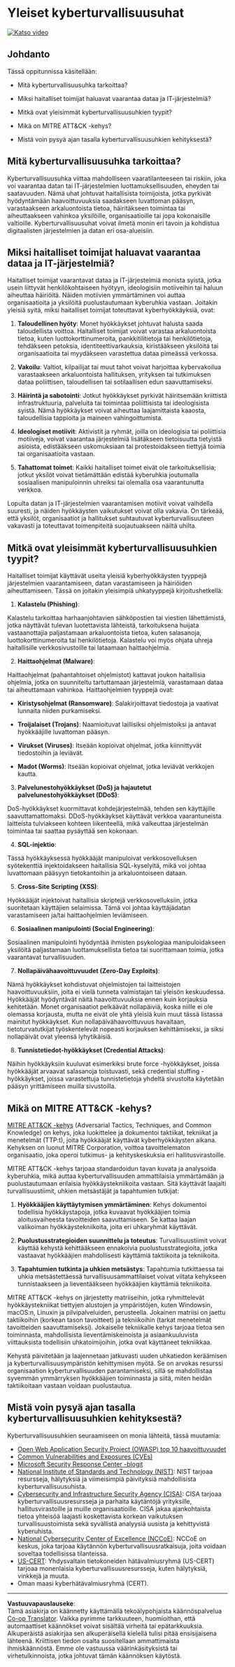 <!--
CO_OP_TRANSLATOR_METADATA:
{
  "original_hash": "6fc3030323139d7134a4ca9d03eccac9",
  "translation_date": "2025-09-03T20:12:57+00:00",
  "source_file": "1.2 Common cybersecurity threats.md",
  "language_code": "fi"
}
-->
# Yleiset kyberturvallisuusuhat

[![Katso video](../../translated_images/1-2_placeholder.91c258c2aa62b8311021bd500ae7a6e388475afa8819f88b3944c240444d41b3.fi.png)](https://learn-video.azurefd.net/vod/player?id=12bdcffa-12b7-44ef-b44d-882602ca7a38)

## Johdanto

Tässä oppitunnissa käsitellään:

- Mitä kyberturvallisuusuhka tarkoittaa?

- Miksi haitalliset toimijat haluavat vaarantaa dataa ja IT-järjestelmiä?

- Mitkä ovat yleisimmät kyberturvallisuusuhkien tyypit?

- Mikä on MITRE ATT&CK -kehys?

- Mistä voin pysyä ajan tasalla kyberturvallisuusuhkien kehityksestä?

## Mitä kyberturvallisuusuhka tarkoittaa?

Kyberturvallisuusuhka viittaa mahdolliseen vaaratilanteeseen tai riskiin, joka voi vaarantaa datan tai IT-järjestelmien luottamuksellisuuden, eheyden tai saatavuuden. Nämä uhat johtuvat haitallisista toimijoista, jotka pyrkivät hyödyntämään haavoittuvuuksia saadakseen luvattoman pääsyn, varastaakseen arkaluontoista tietoa, häiritäkseen toimintaa tai aiheuttaakseen vahinkoa yksilöille, organisaatioille tai jopa kokonaisille valtioille. Kyberturvallisuusuhat voivat ilmetä monin eri tavoin ja kohdistua digitaalisten järjestelmien ja datan eri osa-alueisiin.

## Miksi haitalliset toimijat haluavat vaarantaa dataa ja IT-järjestelmiä?

Haitalliset toimijat vaarantavat dataa ja IT-järjestelmiä monista syistä, jotka usein liittyvät henkilökohtaiseen hyötyyn, ideologisiin motiiveihin tai haluun aiheuttaa häiriöitä. Näiden motiivien ymmärtäminen voi auttaa organisaatioita ja yksilöitä puolustautumaan kyberuhkia vastaan. Joitakin yleisiä syitä, miksi haitalliset toimijat toteuttavat kyberhyökkäyksiä, ovat:

1. **Taloudellinen hyöty**: Monet hyökkäykset johtuvat halusta saada taloudellista voittoa. Haitalliset toimijat voivat varastaa arkaluontoista tietoa, kuten luottokorttinumeroita, pankkitilitietoja tai henkilötietoja, tehdäkseen petoksia, identiteettivarkauksia, kiristääkseen yksilöitä tai organisaatioita tai myydäkseen varastettua dataa pimeässä verkossa.

2. **Vakoilu**: Valtiot, kilpailijat tai muut tahot voivat harjoittaa kybervakoilua varastaakseen arkaluontoista hallituksen, yrityksen tai tutkimuksen dataa poliittisen, taloudellisen tai sotilaallisen edun saavuttamiseksi.

3. **Häirintä ja sabotointi**: Jotkut hyökkäykset pyrkivät häiritsemään kriittistä infrastruktuuria, palveluita tai toimintaa poliittisista tai ideologisista syistä. Nämä hyökkäykset voivat aiheuttaa laajamittaista kaaosta, taloudellisia tappioita ja maineen vahingoittumista.

4. **Ideologiset motiivit**: Aktivistit ja ryhmät, joilla on ideologisia tai poliittisia motiiveja, voivat vaarantaa järjestelmiä lisätäkseen tietoisuutta tietyistä asioista, edistääkseen uskomuksiaan tai protestoidakseen tiettyjä toimia tai organisaatioita vastaan.

5. **Tahattomat toimet**: Kaikki haitalliset toimet eivät ole tarkoituksellisia; jotkut yksilöt voivat tietämättään edistää kyberuhkia joutumalla sosiaalisen manipuloinnin uhreiksi tai olemalla osa vaarantunutta verkkoa.

Lopulta datan ja IT-järjestelmien vaarantamisen motiivit voivat vaihdella suuresti, ja näiden hyökkäysten vaikutukset voivat olla vakavia. On tärkeää, että yksilöt, organisaatiot ja hallitukset suhtautuvat kyberturvallisuuteen vakavasti ja toteuttavat toimenpiteitä suojautuakseen näiltä uhilta.

## Mitkä ovat yleisimmät kyberturvallisuusuhkien tyypit?

Haitalliset toimijat käyttävät useita yleisiä kyberhyökkäysten tyyppejä järjestelmien vaarantamiseen, datan varastamiseen ja häiriöiden aiheuttamiseen. Tässä on joitakin yleisimpiä uhkatyyppejä kirjoitushetkellä:

1. **Kalastelu (Phishing)**:

Kalastelu tarkoittaa harhaanjohtavien sähköpostien tai viestien lähettämistä, jotka näyttävät tulevan luotettavista lähteistä, tarkoituksena huijata vastaanottajia paljastamaan arkaluontoista tietoa, kuten salasanoja, luottokorttinumeroita tai henkilötietoja. Kalastelu voi myös ohjata uhreja haitallisille verkkosivustoille tai lataamaan haittaohjelmia.

2. **Haittaohjelmat (Malware)**:

Haittaohjelmat (pahantahtoiset ohjelmistot) kattavat joukon haitallisia ohjelmia, jotka on suunniteltu tartuttamaan järjestelmiä, varastamaan dataa tai aiheuttamaan vahinkoa. Haittaohjelmien tyyppejä ovat:

- **Kiristysohjelmat (Ransomware)**: Salakirjoittavat tiedostoja ja vaativat lunnaita niiden purkamiseksi.

- **Troijalaiset (Trojans)**: Naamioituvat laillisiksi ohjelmistoiksi ja antavat hyökkääjille luvattoman pääsyn.

- **Virukset (Viruses)**: Itseään kopioivat ohjelmat, jotka kiinnittyvät tiedostoihin ja leviävät.

- **Madot (Worms)**: Itseään kopioivat ohjelmat, jotka leviävät verkkojen kautta.

3. **Palvelunestohyökkäykset (DoS) ja hajautetut palvelunestohyökkäykset (DDoS)**:

DoS-hyökkäykset kuormittavat kohdejärjestelmää, tehden sen käyttäjille saavuttamattomaksi. DDoS-hyökkäykset käyttävät verkkoa vaarantuneista laitteista tulviakseen kohteen liikenteellä, mikä vaikeuttaa järjestelmän toimintaa tai saattaa pysäyttää sen kokonaan.

4. **SQL-injektio**:

Tässä hyökkäyksessä hyökkääjät manipuloivat verkkosovelluksen syötekenttiä injektoidakseen haitallisia SQL-kyselyitä, mikä voi johtaa luvattomaan pääsyyn tietokantoihin ja arkaluontoiseen dataan.

5. **Cross-Site Scripting (XSS)**:

Hyökkääjät injektoivat haitallisia skriptejä verkkosovelluksiin, jotka suoritetaan käyttäjien selaimissa. Tämä voi johtaa käyttäjädatan varastamiseen ja/tai haittaohjelmien leviämiseen.

6. **Sosiaalinen manipulointi (Social Engineering)**:

Sosiaalinen manipulointi hyödyntää ihmisten psykologiaa manipuloidakseen yksilöitä paljastamaan luottamuksellista tietoa tai suorittamaan toimia, jotka vaarantavat turvallisuuden.

7. **Nollapäivähaavoittuvuudet (Zero-Day Exploits)**:

Nämä hyökkäykset kohdistuvat ohjelmistojen tai laitteistojen haavoittuvuuksiin, joita ei vielä tunneta valmistajan tai yleisön keskuudessa. Hyökkääjät hyödyntävät näitä haavoittuvuuksia ennen kuin korjauksia kehitetään. Monet organisaatiot pelkäävät nollapäiviä, koska niille ei ole olemassa korjausta, mutta ne eivät ole yhtä yleisiä kuin muut tässä listassa mainitut hyökkäykset. Kun nollapäivähaavoittuvuus havaitaan, tietoturvatutkijat työskentelevät nopeasti korjauksen kehittämiseksi, ja siksi nollapäivät ovat yleensä lyhytikäisiä.

8. **Tunnistetiedot-hyökkäykset (Credential Attacks)**:

Näihin hyökkäyksiin kuuluvat esimerkiksi brute force -hyökkäykset, joissa hyökkääjät arvaavat salasanoja toistuvasti, sekä credential stuffing -hyökkäykset, joissa varastettuja tunnistetietoja yhdeltä sivustolta käytetään pääsyn yrittämiseen muilla sivustoilla.

## Mikä on MITRE ATT&CK -kehys?

[MITRE ATT&CK -kehys](https://attack.mitre.org/) (Adversarial Tactics, Techniques, and Common Knowledge) on kehys, joka luokittelee ja dokumentoi taktiikat, tekniikat ja menetelmät (TTP:t), joita hyökkääjät käyttävät kyberhyökkäysten aikana. Kehyksen on luonut MITRE Corporation, voittoa tavoittelematon organisaatio, joka operoi tutkimus- ja kehityskeskuksia eri hallitusvirastoille.

MITRE ATT&CK -kehys tarjoaa standardoidun tavan kuvata ja analysoida kyberuhkia, mikä auttaa kyberturvallisuuden ammattilaisia ymmärtämään ja puolustautumaan erilaisia hyökkäystekniikoita vastaan. Sitä käyttävät laajalti turvallisuustiimit, uhkien metsästäjät ja tapahtumien tutkijat:

1. **Hyökkääjien käyttäytymisen ymmärtäminen**: Kehys dokumentoi todellisia hyökkäystapoja, jotka kuvaavat hyökkääjien toimia aloitusvaiheesta tavoitteiden saavuttamiseen. Se kattaa laajan valikoiman hyökkäystekniikoita, joita eri uhkaryhmät käyttävät.

2. **Puolustusstrategioiden suunnittelu ja toteutus**: Turvallisuustiimit voivat käyttää kehystä kehittääkseen ennakoivia puolustusstrategioita, jotka vastaavat hyökkääjien mahdollisesti käyttämiä taktiikoita ja tekniikoita.

3. **Tapahtumien tutkinta ja uhkien metsästys**: Tapahtumia tutkittaessa tai uhkia metsästettäessä turvallisuusammattilaiset voivat viitata kehykseen tunnistaakseen ja lieventääkseen hyökkääjien käyttämiä tekniikoita.

MITRE ATT&CK -kehys on järjestetty matriiseihin, jotka ryhmittelevät hyökkäystekniikat tiettyjen alustojen ja ympäristöjen, kuten Windowsin, macOS:n, Linuxin ja pilvipalveluiden, perusteella. Jokainen matriisi on jaettu taktiikoihin (korkean tason tavoitteet) ja tekniikoihin (tarkat menetelmät tavoitteiden saavuttamiseksi). Jokaiselle tekniikalle kehys tarjoaa tietoa sen toiminnasta, mahdollisista lieventämiskeinoista ja asiaankuuluvista viittauksista todellisiin uhkatoimijoihin, jotka ovat käyttäneet tekniikkaa.

Kehystä päivitetään ja laajennetaan jatkuvasti uuden uhkatiedon keräämisen ja kyberturvallisuusympäristön kehittymisen myötä. Se on arvokas resurssi organisaation kyberturvallisuuden parantamiseksi, sillä se mahdollistaa syvemmän ymmärryksen hyökkääjien toiminnasta ja siitä, miten heidän taktiikoitaan vastaan voidaan puolustautua.

## Mistä voin pysyä ajan tasalla kyberturvallisuusuhkien kehityksestä?

Kyberturvallisuusuhkien seuraamiseen on monia lähteitä, tässä muutamia:

- [Open Web Application Security Project (OWASP) top 10 haavoittuvuudet](https://owasp.org/Top10/)
- [Common Vulnerabilities and Exposures (CVEs)](https://www.bing.com/ck/a?!&&p=53df6007f017bca2JmltdHM9MTY5MjU3NjAwMCZpZ3VpZD0zYmY4N2RiYS1jYWI1LTYwMDgtMWY1YS02ZmYyY2JjNjYxZWUmaW5zaWQ9NTc2OQ&ptn=3&hsh=3&fclid=3bf87dba-cab5-6008-1f5a-6ff2cbc661ee&psq=cve&u=a1aHR0cHM6Ly9iaW5nLmNvbS9hbGluay9saW5rP3VybD1odHRwcyUzYSUyZiUyZmN2ZS5taXRyZS5vcmclMmYmc291cmNlPXNlcnAtcnImaD1BZXN4S0VBWTNnbGhNZEFpd3daMlNSZkZQNTlrODhIUnYxRUtlSkY1RTk0JTNkJnA9a2NvZmZjaWFsd2Vic2l0ZQ&ntb=1 "Common Vulnerabilities and Exposures")
- [Microsoft Security Response Center -blogit](https://msrc.microsoft.com/blog/)
- [National Institute of Standards and Technology (NIST)](https://www.dhs.gov/topics/cybersecurity): NIST tarjoaa resursseja, hälytyksiä ja viimeisimpiä päivityksiä mahdollisista kyberturvallisuusuhista.
- [Cybersecurity and Infrastructure Security Agency (CISA)](https://www.cisa.gov/resources-tools/resources/free-cybersecurity-services-and-tools): CISA tarjoaa kyberturvallisuusresursseja ja parhaita käytäntöjä yrityksille, hallitusvirastoille ja muille organisaatioille. CISA jakaa ajankohtaista tietoa yhteisöä laajasti koskettavista korkean vaikutuksen turvallisuustoimista sekä syvällistä analyysiä uusista ja kehittyvistä kyberuhista.
- [National Cybersecurity Center of Excellence (NCCoE)](https://www.dhs.gov/topics/cybersecurity): NCCoE on keskus, joka tarjoaa käytännön kyberturvallisuusratkaisuja, joita voidaan soveltaa todellisissa tilanteissa.
- [US-CERT](https://www.cisa.gov/resources-tools/resources/free-cybersecurity-services-and-tools): Yhdysvaltain tietokoneiden hätävalmiusryhmä (US-CERT) tarjoaa monenlaisia kyberturvallisuusresursseja, kuten hälytyksiä, vinkkejä ja muuta.
- Oman maasi kyberhätävalmiusryhmä (CERT).

---

**Vastuuvapauslauseke**:  
Tämä asiakirja on käännetty käyttämällä tekoälypohjaista käännöspalvelua [Co-op Translator](https://github.com/Azure/co-op-translator). Vaikka pyrimme tarkkuuteen, huomioithan, että automaattiset käännökset voivat sisältää virheitä tai epätarkkuuksia. Alkuperäistä asiakirjaa sen alkuperäisellä kielellä tulisi pitää ensisijaisena lähteenä. Kriittisen tiedon osalta suositellaan ammattimaista ihmiskäännöstä. Emme ole vastuussa väärinkäsityksistä tai virhetulkinnoista, jotka johtuvat tämän käännöksen käytöstä.